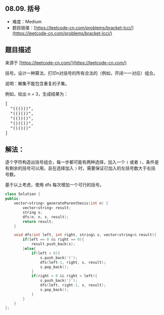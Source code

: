 ##  08.09. 括号

- 难度：Medium
- 题目链接：[https://leetcode-cn.com/problems/bracket-lcci/](https://leetcode-cn.com/problems/bracket-lcci/)


## 题目描述

来源于 [https://leetcode-cn.com/](https://leetcode-cn.com/)

<p>括号。设计一种算法，打印n对括号的所有合法的（例如，开闭一一对应）组合。</p>

<p>说明：解集不能包含重复的子集。</p>

<p>例如，给出 n = 3，生成结果为：</p>

<pre>
[
  "((()))",
  "(()())",
  "(())()",
  "()(())",
  "()()()"
]
</pre>


## 解法：

逐个字符构造出括号组合，每一步都可能有两种选择，加入一个 `(` 或者 `)`，条件是有剩余的括号可以用，且在选择加入 `)` 时，需要保证已加入的左括号数大于右括号数。

基于以上考虑，使用 dfs 每次增加一个可行的括号。

```c++
class Solution {
public:
    vector<string> generateParenthesis(int n) {
        vector<string> result;
        string s;
        dfs(n, n, s, result);
        return result;
    }

    void dfs(int left, int right, string& s, vector<string>& result){
        if(left == 0 && right == 0){
            result.push_back(s);
        }else{
            if(left > 0){
                s.push_back('(');
                dfs(left-1, right, s, result);
                s.pop_back();
            }
            if(right > 0 && right > left){
                s.push_back(')');
                dfs(left, right-1, s, result);
                s.pop_back();
            }
        }
    }
};
```